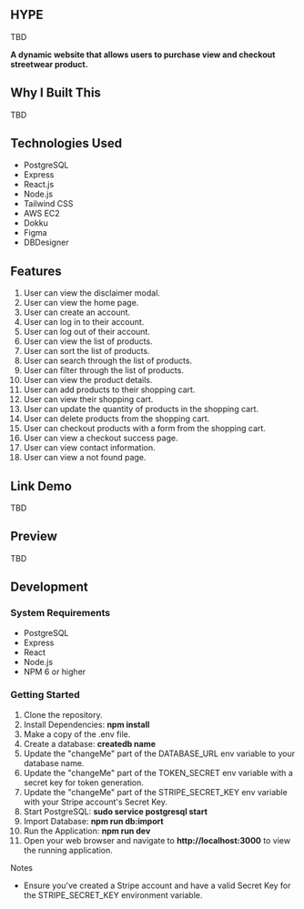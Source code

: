 ## HYPE

TBD
  
 **A dynamic website that allows users to purchase view and checkout streetwear product.**
 
</div>

## Why I Built This

TBD

## Technologies Used

- PostgreSQL
- Express
- React.js
- Node.js
- Tailwind CSS
- AWS EC2
- Dokku
- Figma
- DBDesigner
  
## Features

1. User can view the disclaimer modal.
2. User can view the home page.
3. User can create an account.
4. User can log in to their account.
5. User can log out of their account.
6. User can view the list of products.
7. User can sort the list of products.
8. User can search through the list of products.
9. User can filter through the list of products.
10. User can view the product details.
11. User can add products to their shopping cart.
12. User can view their shopping cart.
13. User can update the quantity of products in the shopping cart.
14. User can delete products from the shopping cart.
15. User can checkout products with a form from the shopping cart.
16. User can view a checkout success page.
17. User can view contact information.
18. User can view a not found page.
  
## Link Demo

TBD

## Preview

TBD

## Development

### System Requirements
- PostgreSQL
- Express
- React
- Node.js
- NPM 6 or higher

### Getting Started
1. Clone the repository.
2. Install Dependencies: **npm install**
3. Make a copy of the .env file.
4. Create a database: **createdb name**
5. Update the "changeMe" part of the DATABASE_URL env variable to your database name.
6. Update the "changeMe" part of the TOKEN_SECRET env variable with a secret key for token generation.
7. Update the "changeMe" part of the STRIPE_SECRET_KEY env variable with your Stripe account's Secret Key.
8. Start PostgreSQL: **sudo service postgresql start**
9. Import Database: **npm run db:import**
10. Run the Application: **npm run dev**
8. Open your web browser and navigate to **http://localhost:3000** to view the running application.

Notes
- Ensure you've created a Stripe account and have a valid Secret Key for the STRIPE_SECRET_KEY environment variable.
